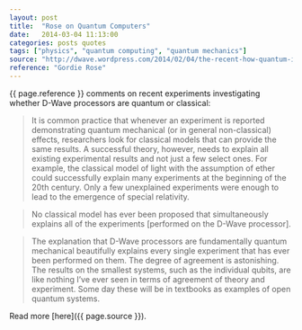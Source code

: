 ```yaml
---
layout: post
title:  "Rose on Quantum Computers"
date:   2014-03-04 11:13:00
categories: posts quotes
tags: ["physics", "quantum computing", "quantum mechanics"]
source: "http://dwave.wordpress.com/2014/02/04/the-recent-how-quantum-is-the-d-wave-machine-shin-et-al-paper/"
reference: "Gordie Rose"
---
```


{{ page.reference }} comments on recent experiments investigating whether D-Wave processors are quantum or classical:

> It is common practice that whenever an experiment is reported demonstrating quantum mechanical (or in general non-classical) effects, researchers look for classical models that can provide the same results. A successful theory, however, needs to explain all existing experimental results and not just a few select ones. For example, the classical model of light with the assumption of ether could successfully explain many experiments at the beginning of the 20th century. Only a few unexplained experiments were enough to lead to the emergence of special relativity.

> No classical model has ever been proposed that simultaneously explains all of the experiments [performed on the D-Wave processor].

> The explanation that D-Wave processors are fundamentally quantum mechanical beautifully explains every single experiment that has ever been performed on them. The degree of agreement is astonishing. The results on the smallest systems, such as the individual qubits, are like nothing I’ve ever seen in terms of agreement of theory and experiment. Some day these will be in textbooks as examples of open quantum systems.

Read more [here]({{ page.source }}).